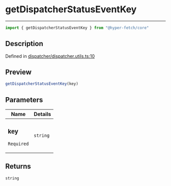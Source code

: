 

# getDispatcherStatusEventKey

<div class="api-docs__separator" data-reactroot="">

---

</div><div class="api-docs__import" data-reactroot="">

```ts
import { getDispatcherStatusEventKey } from "@hyper-fetch/core"
```

</div><div class="api-docs__section">

## Description

</div><div class="api-docs__description"><span class="api-docs__do-not-parse">



</span></div><p class="api-docs__definition">

Defined in [dispatcher/dispatcher.utils.ts:10](https://github.com/BetterTyped/hyper-fetch/blob/2ce105c7/packages/core/src/dispatcher/dispatcher.utils.ts#L10)

</p><div class="api-docs__section">

## Preview

</div><div class="api-docs__preview fn">

```ts
getDispatcherStatusEventKey(key)
```

</div><div class="api-docs__section">

## Parameters

</div><div class="api-docs__parameters"><table><thead><tr><th>Name</th><th>Details</th></tr></thead><tbody><tr param-data="key"><td class="api-docs__param-name required">

### key 

`Required`

</td><td class="api-docs__param-type">

`string`

</td></tr></tbody></table></div><div class="api-docs__section">

## Returns

</div><div class="api-docs__returns">

```ts
string
```

</div>